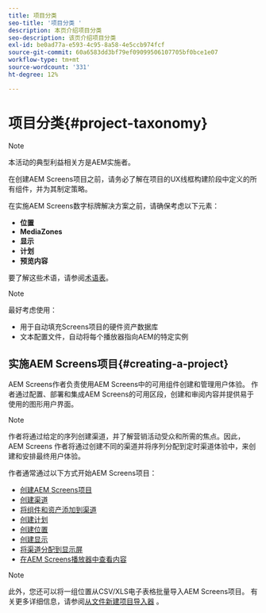 ```yaml
---
title: 项目分类
seo-title: '项目分类 '
description: 本页介绍项目分类
seo-description: 该页介绍项目分类
exl-id: be0ad77a-e593-4c95-8a58-4e5ccb974fcf
source-git-commit: 60a6583dd3bf79ef09099506107705bf0bce1e07
workflow-type: tm+mt
source-wordcount: '331'
ht-degree: 12%

---
```


# 项目分类{#project-taxonomy}

>[!NOTE]
>
>本活动的典型利益相关方是AEM实施者。

在创建AEM Screens项目之前，请务必了解在项目的UX线框构建阶段中定义的所有组件，并为其制定策略。

在实施AEM Screens数字标牌解决方案之前，请确保考虑以下元素：

* **位置**
* **MediaZones**
* **显示**
* **计划**
* **预览内容**

要了解这些术语，请参阅[术语表](https://helpx.adobe.com/experience-manager/6-5/screens/using/screens-glossary.html)。

>[!NOTE]
>
>最好考虑使用：
>
>* 用于自动填充Screens项目的硬件资产数据库
>* 文本配置文件，自动将每个播放器指向AEM的特定实例


## 实施AEM Screens项目{#creating-a-project}

AEM Screens作者负责使用AEM Screens中的可用组件创建和管理用户体验。 作者通过配置、部署和集成AEM Screens的可用区段，创建和审阅内容并提供易于使用的图形用户界面。

>[!NOTE]
>
>作者将通过给定的序列创建渠道，并了解营销活动受众和所需的焦点。因此，AEM Screens 作者将通过创建不同的渠道并将序列分配到定时渠道体验中，来创建和安排最终用户体验。

作者通常通过以下方式开始AEM Screens项目：

* [创建AEM Screens项目](https://helpx.adobe.com/experience-manager/6-5/screens/using/creating-a-screens-project.html)
* [创建渠道](https://helpx.adobe.com/experience-manager/6-5/screens/using/managing-channels.html)
* [将组件和资产添加到渠道](https://helpx.adobe.com/experience-manager/6-5/screens/using/adding-components-to-a-channel.html)
* [创建计划](https://helpx.adobe.com/experience-manager/6-5/screens/using/managing-schedules.html)
* [创建位置](https://helpx.adobe.com/experience-manager/6-5/screens/using/managing-locations.html)
* [创建显示](https://helpx.adobe.com/experience-manager/6-5/screens/using/managing-displays.html)
* [将渠道分配到显示屏](https://helpx.adobe.com/experience-manager/6-5/screens/using/channel-assignment.html)
* [在AEM Screens播放器中查看内容](https://helpx.adobe.com/experience-manager/6-5/screens/using/working-with-screens-player.html)

>[!NOTE]
>此外，您还可以将一组位置从CSV/XLS电子表格批量导入AEM Screens项目。 有关更多详细信息，请参阅[从文件新建项目导入器](https://helpx.adobe.com/experience-manager/6-5/screens/using/project-importer.html) 。
